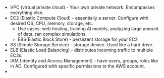 - VPC (virtual private cloud) - Your own private network. Encompasses everything else.
- EC2 (Elastic Compute Cloud) - essentially a server. Configure with desired OS, CPU, memory, storage, etc. 
	- Use cases: web hosting, training AI models, analyzing large amount of data, ran complex simulations.
	- EBS(Elastic Block Store) - persistent storage for your EC2
- S3 (Simple Storage Service) - storage device. Used like a hard drive.
- ELB (Elastic Load Balancing) - distributes incoming traffic to multiple EC2s.
- IAM (Identity and Access Management) - have users, groups, roles like in AD. Configured with specific permissions to the AWS account.
- 